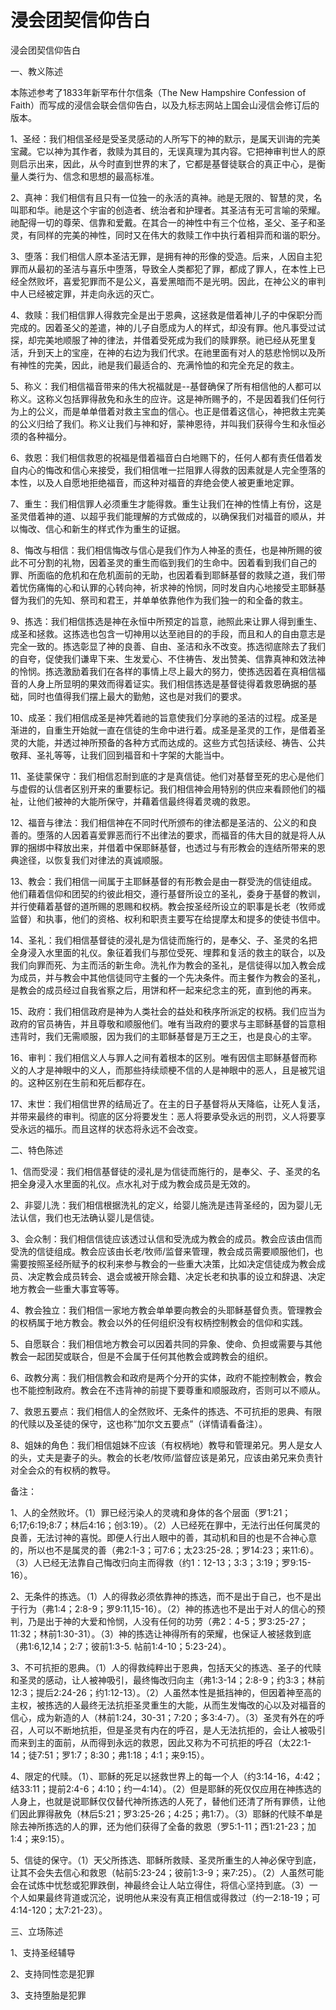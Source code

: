 # 浸会团契信仰告白

浸会团契信仰告白

一、教义陈述

本陈述参考了1833年新罕布什尔信条（The New Hampshire Confession of Faith）而写成的浸信会联会信仰告白，以及九标志网站上国会山浸信会修订后的版本。

1、圣经：我们相信圣经是受圣灵感动的人所写下的神的默示，是属天训诲的完美宝藏。它以神为其作者，救赎为其目的，无误真理为其内容。它把神审判世人的原则启示出来，因此，从今时直到世界的末了，它都是基督徒联合的真正中心，是衡量人类行为、信念和思想的最高标准。

2、真神：我们相信有且只有一位独一的永活的真神。祂是无限的、智慧的灵，名叫耶和华。祂是这个宇宙的创造者、统治者和护理者。其圣洁有无可言喻的荣耀。祂配得一切的尊荣、信靠和爱戴。在其合一的神性中有三个位格，圣父、圣子和圣灵，有同样的完美的神性，同时又在伟大的救赎工作中执行着相异而和谐的职分。

3、堕落：我们相信人原本圣洁无罪，是拥有神的形像的受造。后来，人因自主犯罪而从最初的圣洁与喜乐中堕落，导致全人类都犯了罪，都成了罪人，在本性上已经全然败坏，喜爱犯罪而不是公义，喜爱黑暗而不是光明。因此，在神公义的审判中人已经被定罪，并走向永远的灭亡。

4、救赎：我们相信罪人得救完全是出于恩典，这拯救是借着神儿子的中保职分而完成的。因着圣父的差遣，神的儿子自愿成为人的样式，却没有罪。他凡事受过试探，却完美地顺服了神的律法，并借着受死成为我们的赎罪祭。祂已经从死里复活，升到天上的宝座，在神的右边为我们代求。在祂里面有对人的慈悲怜悯以及所有神性的完美，因此，祂是我们最适合的、充满怜恤的和完全充足的救主。

5、称义：我们相信福音带来的伟大祝福就是--基督确保了所有相信他的人都可以称义。这称义包括罪得赦免和永生的应许。这是神所赐予的，不是因着我们任何行为上的公义，而是单单借着对救主宝血的信心。也正是借着这信心，神把救主完美的公义归给了我们。称义让我们与神和好，蒙神恩待，并叫我们获得今生和永恒必须的各种福分。

6、救恩：我们相信救恩的祝福是借着福音白白地赐下的，任何人都有责任借着发自内心的悔改和信心来接受，我们相信唯一拦阻罪人得救的因素就是人完全堕落的本性，以及人自愿地拒绝福音，而这种对福音的弃绝会使人被更重地定罪。

7、重生：我们相信罪人必须重生才能得救。重生让我们在神的性情上有份，这是圣灵借着神的道、以超乎我们能理解的方式做成的，以确保我们对福音的顺从，并以悔改、信心和新生的样式作为重生的证据。

8、悔改与相信：我们相信悔改与信心是我们作为人神圣的责任，也是神所赐的彼此不可分割的礼物，因着圣灵的重生而临到我们的生命中。因着看到我们自己的罪、所面临的危机和在危机面前的无助，也因着看到耶稣基督的救赎之道，我们带着忧伤痛悔的心和认罪的心转向神，祈求神的怜悯，同时发自内心地接受主耶稣基督为我们的先知、祭司和君王，并单单依靠他作为我们独一的和全备的救主。

9、拣选：我们相信拣选是神在永恒中所预定的旨意，祂照此来让罪人得到重生、成圣和拯救。这拣选也包含一切神用以达至祂目的的手段，而且和人的自由意志是完全一致的。拣选彰显了神的良善、自由、圣洁和永不改变。拣选彻底除去了我们的自夸，促使我们谦卑下来、生发爱心、不住祷告、发出赞美、信靠真神和效法神的怜悯。拣选激励着我们在各样的事情上尽上最大的努力，使拣选因着在真相信福音的人身上所显明的果效而得着证实。我们相信拣选是基督徒得着救恩确据的基础，同时也值得我们摆上最大的勤勉，这也是对我们的要求。

10、成圣：我们相信成圣是神凭着祂的旨意使我们分享祂的圣洁的过程。成圣是渐进的，自重生开始就一直在信徒的生命中进行着。成圣是圣灵的工作，是借着圣灵的大能，并透过神所预备的各种方式而达成的。这些方式包括读经、祷告、公共敬拜、圣礼等等，让我们回到福音和十字架的大能当中。

11、圣徒蒙保守：我们相信忍耐到底的才是真信徒。他们对基督至死的忠心是他们与虚假的认信者区别开来的重要标记。我们相信神会用特别的供应来看顾他们的福祉，让他们被神的大能所保守，并藉着信最终得着灵魂的救恩。

12、福音与律法：我们相信神在不同时代所颁布的律法都是圣洁的、公义的和良善的。堕落的人因着喜爱罪恶而行不出律法的要求，而福音的伟大目的就是将人从罪的捆绑中释放出来，并借着中保耶稣基督，也透过与有形教会的连结所带来的恩典途径，以恢复我们对律法的真诚顺服。

13、教会：我们相信一间属于主耶稣基督的有形教会是由一群受洗的信徒组成。他们藉着信仰和团契的约彼此相交，遵行基督所设立的圣礼，委身于基督的教训，并行使藉着基督的道所赐的恩赐和权柄。教会按圣经所设立的职事是长老（牧师或监督）和执事，他们的资格、权利和职责主要写在给提摩太和提多的使徒书信中。

14、圣礼：我们相信基督徒的浸礼是为信徒而施行的，是奉父、子、圣灵的名把全身浸入水里面的礼仪。象征着我们与那位受死、埋葬和复活的救主的联合，以及我们向罪而死、为主而活的新生命。洗礼作为教会的圣礼，是信徒得以加入教会成为成员，并与教会中其他信徒同守主餐的一个先决条件。而主餐作为教会的圣礼，是教会的成员经过自我省察之后，用饼和杯一起来纪念主的死，直到他的再来。

15、政府：我们相信政府是神为人类社会的益处和秩序所派定的权柄。我们应当为政府的官员祷告，并且尊敬和顺服他们。唯有当政府的要求与主耶稣基督的旨意相违背时，我们无需顺服，因为我们的主耶稣基督是万王之王，也是良心的主宰。

16、审判：我们相信义人与罪人之间有着根本的区别。唯有因信主耶稣基督而称义的人才是神眼中的义人，而那些持续顽梗不信的人是神眼中的恶人，且是被咒诅的。这种区别在生前和死后都存在。

17、末世：我们相信世界的结局近了。在主的日子基督将从天降临，让死人复活，并带来最终的审判。彻底的区分将要发生：恶人将要承受永远的刑罚，义人将要享受永远的福乐。而且这样的状态将永远不会改变。

二、特色陈述

1、信而受浸：我们相信基督徒的浸礼是为信徒而施行的，是奉父、子、圣灵的名把全身浸入水里面的礼仪。点水礼对于成为教会成员是无效的。

2、非婴儿洗：我们相信根据洗礼的定义，给婴儿施洗是违背圣经的，因为婴儿无法认信，我们也无法确认婴儿是信徒。

3、会众制：我们相信信徒应该透过认信和受洗成为教会的成员。教会应该由信而受洗的信徒组成。教会应该由长老/牧师/监督来管理，教会成员需要顺服他们，也需要按照圣经所赋予的权利来参与教会的一些重大决策，比如决定信徒成为教会成员、决定教会成员转会、退会或被开除会籍、决定长老和执事的设立和辞退、决定地方教会一些重大事宜等等。

4、教会独立：我们相信一家地方教会单单要向教会的头耶稣基督负责。管理教会的权柄属于地方教会。教会以外的任何组织没有权柄控制教会的信仰和实践。

5、自愿联合：我们相信地方教会可以因着共同的异象、使命、负担或需要与其他教会一起团契或联合，但是不会属于任何其他教会或跨教会的组织。

6、政教分离：我们相信教会和政府是两个分开的实体，政府不能控制教会，教会也不能控制政府。教会在不违背神的前提下要尊重和顺服政府，否则可以不顺从。

7、救恩五要点：我们相信人的全然败坏、无条件的拣选、不可抗拒的恩典、有限的代赎以及圣徒的保守，这也称“加尔文五要点”（详情请看备注）。   

8、姐妹的角色：我们相信姐妹不应该（有权柄地）教导和管理弟兄。男人是女人的头，丈夫是妻子的头。教会的长老/牧师/监督应该是弟兄，应该由弟兄来负责针对全会众的有权柄的教导。

备注：

1、人的全然败坏。（1）罪已经污染人的灵魂和身体的各个层面（罗1:21；6;17;6:19;8:7；林后4:16；创3:19）。（2）人已经死在罪中，无法行出任何属灵的良善，无法讨神的喜悦。即便人行出人眼中的善，其动机和目的也是不合神心意的，所以也不是属灵的善（弗2:1-3；可7:6；太23:25-28.；罗14:23；来11:6）。（3）人已经无法靠自己悔改归向主而得救（约1：12-13；3:3；3:19；罗9:15-16）。

2、无条件的拣选。（1）人的得救必须依靠神的拣选，而不是出于自己，也不是出于行为（弗1:4；2:8-9；罗9:11,15-16）。（2）神的拣选也不是出于对人的信心的预判，乃是出于神的大爱和怜悯，人没有任何的功劳（弗2：4-5；罗3:25-27；11:32；林前1:30-31）。（3）神的拣选让神得所有的荣耀，也保证人被拯救到底（弗1:6,12,14；2:7；彼前1:3-5. 帖前1:4-10；5:23-24）。

3、不可抗拒的恩典。（1）人的得救纯粹出于恩典，包括天父的拣选、圣子的代赎和圣灵的感动，让人被神吸引，最终悔改归向主（弗1:3-14；2:8-9；约3:3；林前12:3；提后2:24-26；约1:12-13）。（2）人虽然本性是抵挡神的，但因着神至高的主权，被拣选的人最终无法抗拒圣灵重生的大能，从而生发悔改的心以及对福音的信心，成为新造的人（林前1:24，30-31；7:20；多3:4-7）。（3）圣灵有外在的呼召，人可以不断地抗拒，但是圣灵有内在的呼召，是人无法抗拒的，会让人被吸引而来到主的面前，从而得到永远的救恩，因此又称为不可抗拒的呼召（太22:1-14；徒7:51；罗1:7；8:30；弗1:18；4:1；来9:15）。

4、限定的代赎。（1）、耶稣的死足以拯救世界上的每一个人（约3:14-16，4:42；结33:11；提前2:4-6；4:10；约一4:14）。（2）但是耶稣的死仅仅应用在神拣选的人身上，也就是说耶稣仅仅替代神所拣选的人死了，替他们还清了所有罪债，让他们因此罪得赦免（林后5:21；罗3:25-26；4:25；弗1:7）。（3）耶稣的代赎不单是除去神所拣选的人的罪，还为他们获得了全备的救恩（罗5:1-11；西1:21-23；加1:4；来9:15）。

5、信徒的保守。（1）天父所拣选、耶稣所救赎、圣灵所重生的人神必保守到底，让其不会失去信心和救恩（帖前5:23-24；彼前1:3-9；来7:25）。（2）人虽然可能会在试炼中忧愁或犯罪跌倒，神最终会让人站立得住，将信心坚持到底。（3）一个人如果最终背道或沉沦，说明他从来没有真正相信或得救过（约一2:18-19；可4:14-120；太7:21-23）。

三、立场陈述

1、支持圣经辅导

2、支持同性恋是犯罪

3、支持堕胎是犯罪